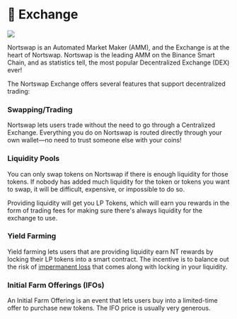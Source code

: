 # 🔄 Exchange

![](../../.gitbook/assets/docs-masthead-19-.png)

Nortswap is an Automated Market Maker \(AMM\), and the Exchange is at the heart of Nortswap. Nortswap is the leading AMM on the Binance Smart Chain, and as statistics tell, the most popular Decentralized Exchange \(DEX\) ever!

The Nortswap Exchange offers several features that support decentralized trading:

### Swapping/Trading

Nortswap lets users trade without the need to go through a Centralized Exchange. Everything you do on Nortswap is routed directly through your own wallet—no need to trust someone else with your coins!

### Liquidity Pools

You can only swap tokens on Nortswap if there is enough liquidity for those tokens. If nobody has added much liquidity for the token or tokens you want to swap, it will be difficult, expensive, or impossible to do so.

Providing liquidity will get you LP Tokens, which will earn you rewards in the form of trading fees for making sure there's always liquidity for the exchange to use.

### Yield Farming

Yield farming lets users that are providing liquidity earn NT rewards by locking their LP tokens into a smart contract. The incentive is to balance out the risk of [impermanent loss](https://academy.binance.com/en/articles/impermanent-loss-explained) that comes along with locking in your liquidity.

### Initial Farm Offerings \(IFOs\)

An Initial Farm Offering is an event that lets users buy into a limited-time offer to purchase new tokens. The IFO price is usually very generous.
